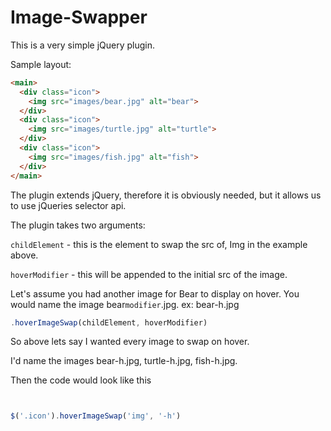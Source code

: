 # Image-Swapper

This is a very simple jQuery plugin. 

Sample layout: 
```html
<main>
  <div class="icon">
    <img src="images/bear.jpg" alt="bear">
  </div>
  <div class="icon">
    <img src="images/turtle.jpg" alt="turtle">
  </div>
  <div class="icon">
    <img src="images/fish.jpg" alt="fish">
  </div>
</main>
```

The plugin extends jQuery, therefore it is obviously needed, but it allows us to use jQueries selector api.

The plugin takes two arguments:


`childElement` - this is the element to swap the src of, Img in the example above.



`hoverModifier` - this will be appended to the initial src of the image. 




Let's assume you had another image for Bear to display on hover. You would name the image bear`modifier`.jpg. ex: bear-h.jpg


```javascript
.hoverImageSwap(childElement, hoverModifier)
```

So above lets say I wanted every image to swap on hover. 


I'd name the images bear-h.jpg, turtle-h.jpg, fish-h.jpg. 


Then the code would look like this



```javascript


$('.icon').hoverImageSwap('img', '-h')
```
